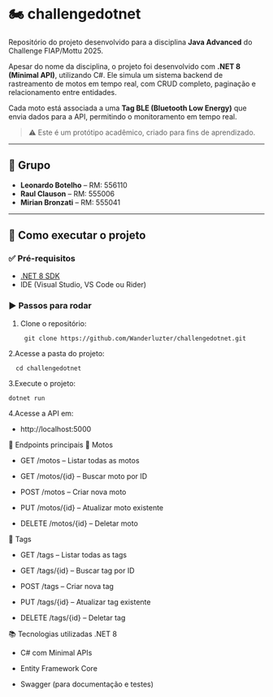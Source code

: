 # 🏍️ challengedotnet

Repositório do projeto desenvolvido para a disciplina **Java Advanced** do Challenge FIAP/Mottu 2025.

Apesar do nome da disciplina, o projeto foi desenvolvido com **.NET 8 (Minimal API)**, utilizando C#. Ele simula um sistema backend de rastreamento de motos em tempo real, com CRUD completo, paginação e relacionamento entre entidades.

Cada moto está associada a uma **Tag BLE (Bluetooth Low Energy)** que envia dados para a API, permitindo o monitoramento em tempo real.

> ⚠️ Este é um protótipo acadêmico, criado para fins de aprendizado.

---

## 👥 Grupo

- **Leonardo Botelho** – RM: 556110  
- **Raul Clauson** – RM: 555006  
- **Mirian Bronzati** – RM: 555041

---

## 🚀 Como executar o projeto

### ✅ Pré-requisitos

- [.NET 8 SDK](https://dotnet.microsoft.com/en-us/download)
- IDE (Visual Studio, VS Code ou Rider)

### ▶️ Passos para rodar

1. Clone o repositório:
   ```
    git clone https://github.com/Wanderluzter/challengedotnet.git
   ```
2.Acesse a pasta do projeto:
   ```
     cd challengedotnet
   ```
3.Execute o projeto:
   ```
   dotnet run
   ```
4.Acesse a API em:

- http://localhost:5000

📌 Endpoints principais
🛵 Motos
- GET /motos – Listar todas as motos

- GET /motos/{id} – Buscar moto por ID

- POST /motos – Criar nova moto

- PUT /motos/{id} – Atualizar moto existente

- DELETE /motos/{id} – Deletar moto

📡 Tags
- GET /tags – Listar todas as tags

- GET /tags/{id} – Buscar tag por ID

- POST /tags – Criar nova tag

- PUT /tags/{id} – Atualizar tag existente

- DELETE /tags/{id} – Deletar tag

📚 Tecnologias utilizadas
.NET 8

- C# com Minimal APIs

- Entity Framework Core

- Swagger (para documentação e testes)



